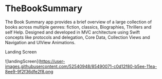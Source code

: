 # TheBookSummary
The Book Summary app provides a brief overview of a large collection of books across multiple genres: fiction, classics, Biographies, Thrillers and self Help. Designed and developed in MVC architecture using Swift concepts like protocols and delegation, Core Data, Collection Views and Navigation and UIView Animations. 

Landing Screen

![landingScreen](https://user-images.githubusercontent.com/52540948/85490071-c0d12f80-b5ee-11ea-8ee9-9f2f36dfe2f8.png

